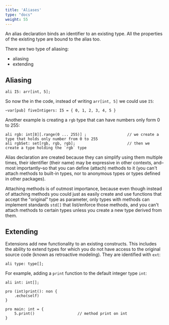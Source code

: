 ```yaml
---
title: 'Aliases'
type: "docs"
weight: 55
---
```


An alias declaration binds an identifier to an existing type. All the properties of the existing type are bound to the alias too.

There are two type of aliasing:
- aliasing
- extending

## Aliasing

```
ali I5: arr[int, 5];
```

So now the in the code, instead of writing `arr[int, 5]` we could use `I5`:

```
~var[pub] fiveIntigers: I5 = { 0, 1, 2, 3, 4, 5 }
```
Another example is creating a `rgb` type that can have numbers only form 0 to 255:
```
ali rgb: int[8][.range(0 ... 255)] ;                  // we create a type that holds only number from 0 to 255
ali rgbSet: set[rgb, rgb, rgb];                       // then we create a type holding the `rgb` type
```

Alias declaration are created because they can simplify using them multiple times, their identifier (their name) may be expressive in other contexts, and–most importantly–so that you can define (attach) methods to it (you can't attach methods to built-in types, nor to anonymous types or types defined in other packages).

Attaching methods is of outmost importance, because even though instead of attaching methods you could just as easily create and use functions that accept the "original" type as parameter, only types with methods can implement standards `std[]` that list/enforce those methods, and you can't attach methods to certain types unless you create a new type derived from them.


## Extending

Extensions add new functionality to an existing constructs. This includes the ability to extend types for which you do not have access to the original source code (known as retroactive modeling). They are identified with `ext`:
```
ali type: type[];
```
For example, adding a `print` function to the default integer type `int`:
```
ali int: int[];

pro (int)print(): non {
    .echo(self)
}

pro main: int = {
    5.print()                   // method print on int
}
```

